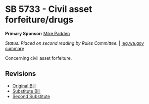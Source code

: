 # SB 5733 - Civil asset forfeiture/drugs
**Primary Sponsor:** [Mike Padden](/person/leg/mike.padden.md)

*Status: Placed on second reading by Rules Committee.* | [leg.wa.gov summary](https://app.leg.wa.gov/billsummary?BillNumber=5733&Year=2021)

Concerning civil asset forfeiture.

## Revisions
* [Original Bill](1/)
* [Substitute Bill](S/)
* [Second Substitute](S2/)